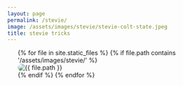 ```yaml
---
layout: page
permalink: /stevie/
image: /assets/images/stevie/stevie-colt-state.jpeg
title: stevie tricks
---
```


<!-- want to make images pop-up with Lightbox effect (bootstrap). to do -->
<ul id="gallery">
  {% for file in site.static_files %}
    {% if file.path contains '/assets/images/stevie/' %}
      <div class="modern-card">
        <!-- <a target="_blank" href="{{ image.image_path }}"> -->
          <img src="{{ file.path }}" alt="{{ file.path }}" style="border-radius: 10px;"/>
        <!-- </a> -->
      </div>
    {% endif %}
  {% endfor %}
</ul> 

